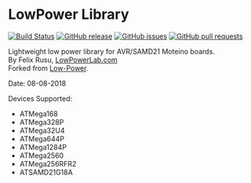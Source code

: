# LowPower Library
[![Build Status](https://travis-ci.com/LowPowerLab/LowPower.svg)](https://travis-ci.com/LowPowerLab/LowPower)
[![GitHub release](https://img.shields.io/github/release/LowPowerLab/LowPower.svg)](https://github.com/LowPowerLab/LowPower)
[![GitHub issues](https://img.shields.io/github/issues/LowPowerLab/LowPower.svg)](https://github.com/LowPowerLab/LowPower/issues)
[![GitHub pull requests](https://img.shields.io/github/issues-pr/LowPowerLab/LowPower.svg)](https://github.com/LowPowerLab/LowPower/pulls)

Lightweight low power library for AVR/SAMD21 Moteino boards.
<br/>
By Felix Rusu, [LowPowerLab.com](http://LowPowerLab.com)
<br/>
Forked from [Low-Power](https://github.com/rocketscream/Low-Power).

Date: 08-08-2018

Devices Supported:
* ATMega168
* ATMega328P
* ATMega32U4
* ATMega644P
* ATMega1284P
* ATMega2560
* ATMega256RFR2
* ATSAMD21G18A